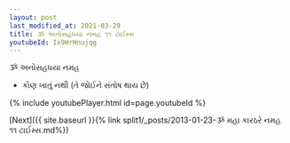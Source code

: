 ```yaml
---
layout: post
last_modified_at: 2021-03-29
title: ૐ અનોસહધયા નમહ ૧૧ ટાઈમ્સ
youtubeId: Ix9HrHnujqg
---
```

 
 
 ૐ અનોસહધયા નમહ  
 
 -  કોણ ખાતું નથી (તે જોઈને સંતોષ થાય છે) 
 
  
 
  
 
 
 
 
 
 


{% include youtubePlayer.html id=page.youtubeId %}
 
[Next]({{ site.baseurl }}{% link  split1/_posts/2013-01-23-ૐ મહા કારઠરે નમહ ૧૧ ટાઈમ્સ.md%})
 
